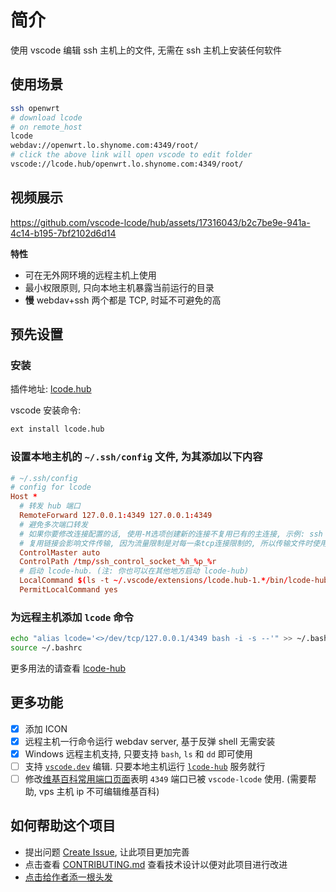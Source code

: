 # 简介

使用 vscode 编辑 ssh 主机上的文件, 无需在 ssh 主机上安装任何软件

## 使用场景

```sh
ssh openwrt
# download lcode
# on remote_host
lcode
webdav://openwrt.lo.shynome.com:4349/root/
# click the above link will open vscode to edit folder
vscode://lcode.hub/openwrt.lo.shynome.com:4349/root/
```

## 视频展示

<https://github.com/vscode-lcode/hub/assets/17316043/b2c7be9e-941a-4c14-b195-7bf2102d6d14>

**特性**

- 可在无外网环境的远程主机上使用
- 最小权限原则, 只向本地主机暴露当前运行的目录
- **慢** webdav+ssh 两个都是 TCP, 时延不可避免的高

## 预先设置

### 安装

插件地址: [lcode.hub](https://marketplace.visualstudio.com/items?itemName=lcode.hub)

vscode 安装命令:

```sh
ext install lcode.hub
```

### 设置本地主机的 `~/.ssh/config` 文件, 为其添加以下内容

```conf
# ~/.ssh/config
# config for lcode
Host *
  # 转发 hub 端口
  RemoteForward 127.0.0.1:4349 127.0.0.1:4349
  # 避免多次端口转发
  # 如果你要修改连接配置的话, 使用-M选项创建新的连接不复用已有的主连接, 示例: ssh -MC user@host.com
  # 复用链接会影响文件传输, 因为流量限制是对每一条tcp连接限制的, 所以传输文件时使用-M新开一个链接就好
  ControlMaster auto
  ControlPath /tmp/ssh_control_socket_%h_%p_%r
  # 启动 lcode-hub. (注: 你也可以在其他地方启动 lcode-hub)
  LocalCommand $(ls -t ~/.vscode/extensions/lcode.hub-1.*/bin/lcode-hub | head -n 1) --hello 'vscode://lcode.hub/{{.host}}.lo.shynome.com:4349{{.path}}' >/dev/null &
  PermitLocalCommand yes
```

### 为远程主机添加 `lcode` 命令

```sh
echo "alias lcode='<>/dev/tcp/127.0.0.1/4349 bash -i -s --'" >> ~/.bashrc
source ~/.bashrc
```

更多用法的请查看 [lcode-hub](https://github.com/vscode-lcode/lcode-hub)

## 更多功能

- [x] 添加 ICON
- [x] 远程主机一行命令运行 webdav server, 基于反弹 shell 无需安装
- [x] Windows 远程主机支持, 只要支持 `bash`, `ls` 和 `dd` 即可使用
- [ ] 支持 [`vscode.dev`](https://vscode.dev) 编辑. 只要本地主机运行 [`lcode-hub`](https://github.com/vscode-lcode/lcode) 服务就行
- [ ] 修改[维基百科常用端口页面](https://en.wikipedia.org/wiki/List_of_TCP_and_UDP_port_numbers)表明 `4349` 端口已被 `vscode-lcode` 使用. (需要帮助, vps 主机 ip 不可编辑维基百科)

## 如何帮助这个项目

- 提出问题 [Create Issue](https://github.com/vscode-lcode/hub/issues), 让此项目更加完善
- 点击查看 [CONTRIBUTING.md](./CONTRIBUTING.md) 查看技术设计以便对此项目进行改进
- [点击给作者添一根头发](https://afdian.net/item?plan_id=bd853cbc03bd11ed836452540025c377)
